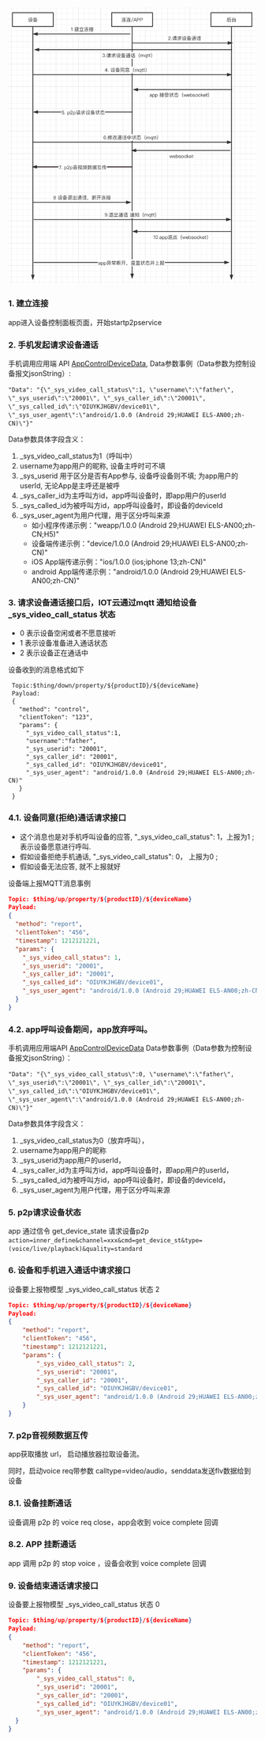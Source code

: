 ![](./App呼设备.png)

### 1. 建立连接
app进入设备控制面板页面，开始startp2pservice

### 2. 手机发起请求设备通话
手机调用应用端 API [AppControlDeviceData](https://cloud.tencent.com/document/product/1081/40805), Data参数事例（Data参数为控制设备报文jsonString）:

``
"Data": "{\"_sys_video_call_status\":1, \"username\":\"father\", \"_sys_userid\":\"20001\", \"_sys_caller_id\":\"20001\", \"_sys_called_id\":\"OIUYKJHGBV/device01\", \"_sys_user_agent\":\"android/1.0.0 (Android 29;HUAWEI ELS-AN00;zh-CN)\"}"
``

Data参数具体字段含义：
1. _sys_video_call_status为1（呼叫中）
2. username为app用户的昵称, 设备主呼时可不填
3. _sys_userid 用于区分是否有App参与, 设备呼设备则不填; 为app用户的userId, 无论App是主呼还是被呼
4. _sys_caller_id为主呼叫方id，app呼叫设备时，即app用户的userId
5. _sys_called_id为被呼叫方id，app呼叫设备时，即设备的deviceId
6. _sys_user_agent为用户代理，用于区分呼叫来源
   - 如小程序传递示例："weapp/1.0.0 (Android 29;HUAWEI ELS-AN00;zh-CN;H5)"
   - 设备端传递示例："device/1.0.0 (Android 29;HUAWEI ELS-AN00;zh-CN)"
   - iOS App端传递示例："ios/1.0.0 (ios;iphone 13;zh-CN)"
   - android App端传递示例："android/1.0.0 (Android 29;HUAWEI ELS-AN00;zh-CN)"


### 3. 请求设备通话接口后，IOT云通过mqtt 通知给设备   _sys_video_call_status 状态
- 0 表示设备空闲或者不愿意接听
- 1 表示设备准备进入通话状态
- 2 表示设备正在通话中

设备收到的消息格式如下
```
 Topic:$thing/down/property/${productID}/${deviceName}
 Payload:
 {
   "method": "control",
   "clientToken": "123",
   "params": {
     "_sys_video_call_status":1,
     "username":"father",
     "_sys_userid": "20001",
     "_sys_caller_id": "20001",
     "_sys_called_id": "OIUYKJHGBV/device01",
     "_sys_user_agent": "android/1.0.0 (Android 29;HUAWEI ELS-AN00;zh-CN)"
   }
 }
```

### 4.1. 设备同意(拒绝)通话请求接口
- 这个消息也是对手机呼叫设备的应答, "_sys_video_call_status": 1，上报为1 ; 表示设备愿意进行呼叫. 
- 假如设备拒绝手机通话, "_sys_video_call_status": 0， 上报为0 ;
- 假如设备无法应答, 就不上报就好

设备端上报MQTT消息事例
```json
Topic: $thing/up/property/${productID}/${deviceName}
Payload:
{
  "method": "report",
  "clientToken": "456",
  "timestamp": 1212121221,
  "params": {
    "_sys_video_call_status": 1,
    "_sys_userid": "20001",
    "_sys_caller_id": "20001",
    "_sys_called_id": "OIUYKJHGBV/device01",
    "_sys_user_agent": "android/1.0.0 (Android 29;HUAWEI ELS-AN00;zh-CN)"
  }
}
```

### 4.2. app呼叫设备期间，app放弃呼叫。
手机调用应用端API [AppControlDeviceData](https://cloud.tencent.com/document/product/1081/40805) 
   Data参数事例（Data参数为控制设备报文jsonString）：

``
"Data": "{\"_sys_video_call_status\":0, \"username\":\"father\", \"_sys_userid\":\"20001\", \"_sys_caller_id\":\"20001\", \"_sys_called_id\":\"OIUYKJHGBV/device01\", \"_sys_user_agent\":\"android/1.0.0 (Android 29;HUAWEI ELS-AN00;zh-CN)\"}"
``

Data参数具体字段含义：
1. _sys_video_call_status为0（放弃呼叫），
2. username为app用户的昵称
3. _sys_userid为app用户的userId，
4. _sys_caller_id为主呼叫方id，app呼叫设备时，即app用户的userId，
5. _sys_called_id为被呼叫方id，app呼叫设备时，即设备的deviceId，
6. _sys_user_agent为用户代理，用于区分呼叫来源

### 5. p2p请求设备状态
app 通过信令 get_device_state 请求设备p2p
``
action=inner_define&channel=xxx&cmd=get_device_st&type=(voice/live/playback)&quality=standard
``

### 6. 设备和手机进入通话中请求接口
设备要上报物模型 _sys_video_call_status 状态 2
```json
Topic: $thing/up/property/${productID}/${deviceName}
Payload:
{
    "method": "report",
    "clientToken": "456",
    "timestamp": 1212121221,
    "params": {
        "_sys_video_call_status": 2,
        "_sys_userid": "20001",
        "_sys_caller_id": "20001",
        "_sys_called_id": "OIUYKJHGBV/device01",
        "_sys_user_agent": "android/1.0.0 (Android 29;HUAWEI ELS-AN00;zh-CN)"
    }
}
```

### 7. p2p音视频数据互传
app获取播放 url， 启动播放器拉取设备流。

同时，启动voice req带参数 calltype=video/audio，senddata发送flv数据给到设备

### 8.1. 设备挂断通话
设备调用 p2p 的 voice req close，app会收到 voice complete 回调

### 8.2. APP 挂断通话
app 调用 p2p 的 stop voice ，设备会收到 voice complete 回调

### 9. 设备结束通话请求接口
设备要上报物模型 _sys_video_call_status 状态 0
```json
Topic: $thing/up/property/${productID}/${deviceName}
Payload:
{
    "method": "report",
    "clientToken": "456",
    "timestamp": 1212121221,
    "params": {
        "_sys_video_call_status": 0,
        "_sys_userid": "20001",
        "_sys_caller_id": "20001",
        "_sys_called_id": "OIUYKJHGBV/device01",
        "_sys_user_agent": "android/1.0.0 (Android 29;HUAWEI ELS-AN00;zh-CN)"
  }
}
```
